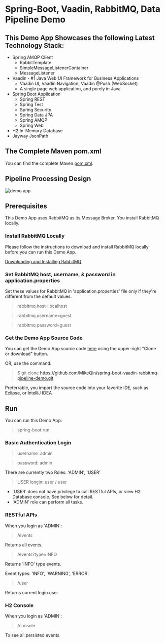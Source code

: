 # Spring-Boot, Vaadin, RabbitMQ, Data Pipeline Demo

## This Demo App Showcases the following Latest Technology Stack:

  * Spring AMQP Client
    - RabbitTemplate
    - SimpleMessageListenerContainer
    - MessageListener
  * Vaadin - #1 Java Web UI Framework for Business Applications
    - Vaadin UI, Vaadin Navigation, Vaadin @Push (WebSocket)
    - A single page web application, and purely in Java
  * Spring Boot Application
    - Spring REST
    - Spring Test
    - Spring Security
    - Spring Data JPA
    - Spring AMQP
    - Spring Web
  * H2 In-Memory Database
  * Jayway JsonPath

## The Complete Maven pom.xml
You can find the complete Maven [pom.xml](https://github.com/MikeQin/spring-boot-vaadin-rabbitmq-pipeline-demo/blob/master/pom.xml).

## Pipeline Processing Design
![demo app](https://cloud.githubusercontent.com/assets/4248714/24716926/97461a2a-19fe-11e7-8461-75e7281175e5.jpg)

## Prerequisites
This Demo App uses RabbitMQ as its Message Broker. You install RabbitMQ locally.

### Install RabbitMQ Locally
Please follow the instructions to download and install RabbitMQ locally before you can run this Demo App.

[Downloading and Installing  RabbitMQ](https://www.rabbitmq.com/download.html)

### Set RabbitMQ host, username, & password in application.properties
Set these values for RabbitMQ in 'application.properties' file only if they're different from the default values.

> rabbitmq.host=localhost

> rabbitmq.username=guest

> rabbitmq.password=guest

### Get the Demo App Source Code
You can get the Demo App source code [here](https://github.com/MikeQin/spring-boot-vaadin-rabbitmq-pipeline-demo.git) using the upper-right "Clone or download" button. 

OR, use the command:

> $ git clone https://github.com/MikeQin/spring-boot-vaadin-rabbitmq-pipeline-demo.git

Preferrable, you import the source code into your favorite IDE, such as Eclipse, or IntelliJ IDEA

## Run
You can run this Demo App:

> spring-boot:run

### Basic Authentication Login
> username: admin

> password: admin

There are currently two Roles: 'ADMIN', 'USER'

> USER longin: user / user

- 'USER' does not have privilege to call RESTful APIs, or view H2 Database console. See below for detail.
- 'ADMIN' role can perform all tasks.

### RESTful APIs

When you login as 'ADMIN':

> /events

Returns all events.

> /events?type=INFO

Returns 'INFO' type events.

Event types: 'INFO', 'WARNING', 'ERROR'.

> /user

Returns current login.user

### H2 Console

When you login as 'ADMIN':

> /console

To see all persisted events.

